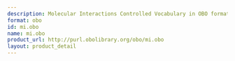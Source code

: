 ```yaml
---
description: Molecular Interactions Controlled Vocabulary in OBO format
format: obo
id: mi.obo
name: mi.obo
product_url: http://purl.obolibrary.org/obo/mi.obo
layout: product_detail
---
```

